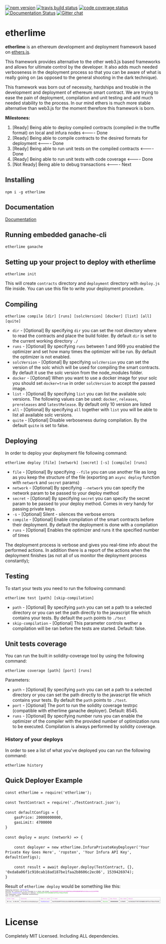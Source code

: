 [![npm version](https://badge.fury.io/js/etherlime.svg)](https://badge.fury.io/js/etherlime) 
[![travis build status](https://img.shields.io/travis/LimeChain/etherlime/master.svg)](https://travis-ci.org/LimeChain/etherlime)
[![code coverage status](https://img.shields.io/codecov/c/github/LimeChain/etherlime/master.svg)](https://codecov.io/gh/LimeChain/etherlime)
[![Documentation Status](https://readthedocs.org/projects/etherlime/badge/?version=latest)](https://etherlime.readthedocs.io/en/latest/?badge=latest)
[![Gitter chat](https://badges.gitter.im/lime-tech-talks/Lobby.png)](https://gitter.im/lime-tech-talks/Lobby)


# etherlime

**etherlime** is an ethereum development and deployment framework based on [ethers.js](https://github.com/ethers-io/ethers.js/).

This framework provides alternative to the other web3.js based frameworks and allows for ultimate control by the developer. It also adds much needed verboseness in the deployment process so that you can be aware of what is really going on (as opposed to the general shooting in the dark technique).

This framework was born out of necessity, hardships and trouble in the development and deployment of ethereum smart contract. We are trying to ease the pain of deployment, compilation and unit testing and add much needed stability to the process. In our mind ethers is much more stable alternative than web3.js for the moment therefore this framework is born.

**Milestones:**
1. [Ready] Being able to deploy compiled contracts (compiled in the truffle format) on local and infura nodes <---- Done
2. [Ready] Being able to compile contracts to the desired formats for deployment <---- Done
3. [Ready] Being able to run unit tests on the compiled contracts <---- Done
4. [Ready] Being able to run unit tests with code coverage <---- Done
5. [Not Ready] Being able to debug transactions <---- Next

## Installing

```
npm i -g etherlime
```

## Documentation

[Documentation](https://etherlime.readthedocs.io/en/latest/)

## Running embedded ganache-cli

```
etherlime ganache
```

## Setting up your project to deploy with etherlime

```
etherlime init
```
This will create `contracts` directory and `deployment` directory with `deploy.js` file inside. You can use this file to write your deployment procedure.

## Compiling

```
etherlime compile [dir] [runs] [solcVersion] [docker] [list] [all] [quite]
```

* ``dir`` - [Optional] By specifying ``dir`` you can set the root directory where to read the contracts and place the build folder. By default ``dir`` is set to the current working directory ``./``
* ``runs`` - [Optional] By specifying ``runs`` between 1 and 999 you enabled the optimizer and set how many times the optimizer will be run. By default the optimizer is not enabled.
* ``solcVersion`` - [Optional] By specifying ``solcVersion`` you can set the version of the solc which will be used for compiling the smart contracts. By default it use the solc version from the node_modules folder.
* ``docker`` - [Optional] When you want to use a docker image for your solc you should set ``docker=true`` in order ``solcVersion`` to accept the passed image.
* ``list`` - [Optional] By specifying ``list`` you can list the available solc versions. The following values can be used: ``docker``, ``releases``, ``prereleases`` and ``latestRelease``. By default only 10 version are listed
* ``all`` - [Optional] By specifying ``all`` together with ``list`` you will be able to list all available solc versions.
* ``quite`` - [Optional] Disable verboseness during compilation. By the default ``quite`` is set to false.

## Deploying

In order to deploy your deployment file following command:
```
etherlime deploy [file] [network] [secret] [-s] [compile] [runs]
```

* ``file`` - [Optional] By specifying ``--file`` you can use another file as long as you keep the structure of the file (exporting an ``async deploy`` function with ``network`` and ``secret`` params)
* ``network`` - [Optional] By specifying ``--network`` you can specify the network param to be passed to your deploy method
* ``secret`` - [Optional] By specifying ``secret`` you can specify the secret param to be passed to your deploy method. Comes in very handy for passing private keys.
* ``-s`` - [Optional] Silent - silences the verbose errors 
* ``compile`` - [Optional] Enable compilation of the smart contracts before their deployment. By default the deployment is done with a compilation
* ``runs`` - [Optional] Enables the optimizer and runs it the specified number of times

The deployment process is verbose and gives you real-time info about the performed actions. In addition there is a report of the actions when the deployment finishes (as not all of us monitor the deployment process constantly);

## Testing 

To start your tests you need to run the following command:
```
etherlime test [path] [skip-compilation]
```

* ``path`` - [Optional] By specifying ``path`` you can set a path to a selected directory or you can set the path directly to the javascript file which contains your tests. By default the ``path`` points to ``./test``
* ``skip-compilation`` - [Optional] This parameter controls wether a compilation will be ran before the tests are started. Default: false.

## Unit tests coverage
You can run the built in solidity-coverage tool by using the following command:
```
etherlime coverage [path] [port] [runs]
```

Parameters:

* ``path`` - [Optional] By specifying ``path`` you can set a path to a selected directory or you can set the path directly to the javascript file which contains your tests. By default the ``path`` points to ``./test``.
* ``port`` - [Optional] The port to run the solidity coverage testrpc (compatible with etherlime ganache deployer). Default: 8545.
* ``runs`` - [Optional] By specifying number runs you can enable the optimizer of the compiler with the provided number of optimization runs to be executed. Compilation is always performed by solidity coverage.

### History of your deploys
In order to see a list of what you've deployed you can run the following command:
```
etherlime history
```

## Quick Deployer Example

```
const etherlime = require('etherlime');

const TestContract = require('./TestContract.json');

const defaultConfigs = {
	gasPrice: 20000000000,
	gasLimit: 4700000
}

const deploy = async (network) => {

	const deployer = new etherlime.InfuraPrivateKeyDeployer('Your Private Key Goes Here', 'ropsten', 'Your Infura API Key', defaultConfigs);
	
	const result = await deployer.deploy(TestContract, {}, '0xda8a06f1c910cab18ad187be1faa2b8606c2ec86', 1539426974);
}

```

Result of `etherlime deploy` would be something like this:
[![Deployment result](DeploymentResult.png)](https://imgur.com/a/NyLX9mH)

# License
Completely MIT Licensed. Including ALL dependencies.
